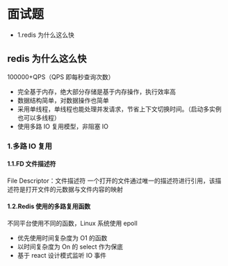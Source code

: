 # 面试题
- 1.redis 为什么这么快

## redis 为什么这么快
100000+QPS（QPS 即每秒查询次数）
- 完全基于内存，绝大部分存储是基于内存操作，执行效率高
- 数据结构简单，对数据操作也简单
- 采用单线程，单线程也能处理并发请求，节省上下文切换时间。（启动多实例也可以多线程）
- 使用多路 IO 复用模型，非阻塞 IO

### 1.多路 IO 复用
#### 1.1.FD 文件描述符
File Descriptor：文件描述符
一个打开的文件通过唯一的描述符进行引用，该描述符是打开文件的元数据与文件内容的映射

#### 1.2.Redis 使用的多路复用函数
不同平台使用不同的函数，Linux 系统使用 epoll
- 优先使用时间复杂度为 O1 的函数
- 以时间复杂度为 On 的 select 作为保底
- 基于 react 设计模式监听 IO 事件